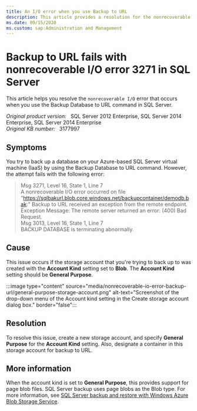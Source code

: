 ```yaml
---
title: An I/O error when you use Backup to URL
description: This article provides a resolution for the nonrecoverable I/O error that occurs when you use the Backup Database to URL command in SQL Server.
ms.date: 09/15/2020
ms.custom: sap:Administration and Management
---
```

# Backup to URL fails with nonrecoverable I/O error 3271 in SQL Server

This article helps you resolve the `nonrecoverable I/O` error that occurs when you use the Backup Database to URL command in SQL Server.

_Original product version:_ &nbsp; SQL Server 2012 Enterprise, SQL Server 2014 Enterprise, SQL Server 2014 Enterprise  
_Original KB number:_ &nbsp; 3177997

## Symptoms

You try to back up a database on your Azure-based SQL Server virtual machine (IaaS) by using the Backup Database to URL command. However, the attempt fails with the following error:

> Msg 3271, Level 16, State 1, Line 7  
A nonrecoverable I/O error occurred on file "https://sqlbakurl.blob.core.windows.net/backupcontainer/demodb.bak:" Backup to URL received an exception
from the remote endpoint.  
Exception Message: The remote server returned an error: (400) Bad Request.  
Msg 3013, Level 16, State 1, Line 7  
BACKUP DATABASE is terminating abnormally.

## Cause

This issue occurs if the storage account that you're trying to back up to was created with the **Account Kind** setting set to **Blob**. The **Account Kind** setting should be **General Purpose**.

:::image type="content" source="media/nonrecoverable-io-error-backup-url/general-purpose-storage-account.png" alt-text="Screenshot of the drop-down menu of the Account kind setting in the Create storage account dialog box." border="false":::

## Resolution

To resolve this issue, create a new storage account, and specify **General Purpose** for the **Account Kind** setting. Also, designate a container in this storage account for backup to URL.

## More information

When the account kind is set to **General Purpose**, this provides support for page blob files. SQL Server backup uses page blobs as the Blob type. For more information, see [SQL Server backup and restore with Windows Azure Blob Storage Service](/previous-versions/sql/sql-server-2012/jj919148(v=sql.110)).

